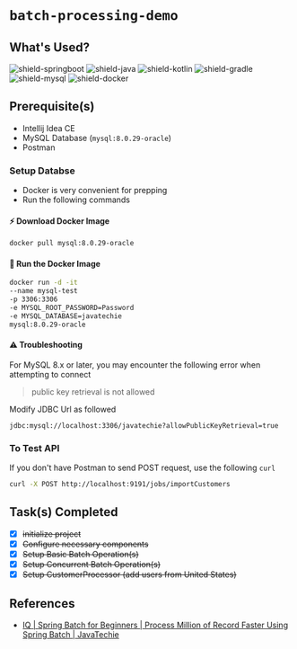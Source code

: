 # `batch-processing-demo`

## What's Used?

![shield-springboot][shield-springboot]
![shield-java][shield-java]
![shield-kotlin][shield-kotlin]
![shield-gradle][shield-gradle]
![shield-mysql][shield-mysql]
![shield-docker][shield-docker]

## Prerequisite(s)
- Intellij Idea CE
- MySQL Database (`mysql:8.0.29-oracle`)
- Postman
 
### Setup Databse
- Docker is very convenient for prepping
- Run the following commands

#### ⚡️ Download Docker Image
```sh
docker pull mysql:8.0.29-oracle
```
#### 🐳 Run the Docker Image
```sh
docker run -d -it
--name mysql-test
-p 3306:3306
-e MYSQL_ROOT_PASSWORD=Password
-e MYSQL_DATABASE=javatechie 
mysql:8.0.29-oracle
```

#### ⚠ Troubleshooting
For MySQL 8.x or later, you may encounter the following error when attempting to connect
> public key retrieval is not allowed

Modify JDBC Url as followed
```
jdbc:mysql://localhost:3306/javatechie?allowPublicKeyRetrieval=true
```

### To Test API
If you don't have Postman to send POST request, use the following `curl`

```sh
curl -X POST http://localhost:9191/jobs/importCustomers
```

## Task(s) Completed
- [x] ~~initialize project~~
- [x] ~~Configure necessary components~~
- [x] ~~Setup Basic Batch Operation(s)~~
- [x] ~~Setup Concurrent Batch Operation(s)~~
- [x] ~~Setup CustomerProcessor (add users from United States)~~

## References

- [IQ | Spring Batch for Beginners | Process Million of Record Faster Using Spring Batch | JavaTechie][youtube-tut]


[youtube-tut]: https://www.youtube.com/watch?v=hr2XTbKSdAQ

[shield-springboot]: https://img.shields.io/badge/springboot-2.6.7-6DB33F?logo=springboot&logoColor=6DB33F&style=flat-square
[shield-java]: https://img.shields.io/badge/Java-11-f3812a?logo=java&logoColor=f3812a&style=flat-square
[shield-kotlin]: https://img.shields.io/badge/Kotlin-1.6.21-0095D5?logo=kotlin&logoColor=0095D5&style=flat-square
[shield-gradle]: https://img.shields.io/badge/Gradle-7.1-abd759?logo=gradle&logoColor=abd759&style=flat-square
[shield-mysql]: https://img.shields.io/badge/MySQL-8.0.29-4479A1?logo=mysql&logoColor=4479A1&style=flat-square
[shield-docker]: https://img.shields.io/badge/Docker-8.0.29-2496ED?logo=docker&logoColor=2496ED&style=flat-square